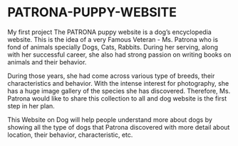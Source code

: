 ﻿# PATRONA-PUPPY-WEBSITE
 My first project
 The PATRONA puppy website is a dog’s encyclopedia website. This is the idea of a very Famous Veteran - Ms. Patrona who is fond of animals specially Dogs, Cats, Rabbits. During her serving, along with her successful career, she also had strong passion on writing books on animals and their behavior. 

During those years, she had come across various type of breeds, their characteristics and behavior. With the intense interest for photography, she has a huge image gallery of the species she has discovered. Therefore, Ms. Patrona would like to share this collection to all and dog website is the first step in her plan.

This Website on Dog will help people understand more about dogs by showing all the type of dogs that Patrona discovered with more detail about location, their behavior, characteristic, etc.

 
